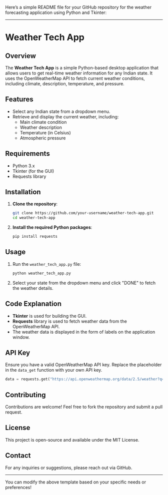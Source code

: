 Here’s a simple README file for your GitHub repository for the weather forecasting application using Python and Tkinter:

---

# Weather Tech App

## Overview
The **Weather Tech App** is a simple Python-based desktop application that allows users to get real-time weather information for any Indian state. It uses the OpenWeatherMap API to fetch current weather conditions, including climate, description, temperature, and pressure.

## Features
- Select any Indian state from a dropdown menu.
- Retrieve and display the current weather, including:
  - Main climate condition
  - Weather description
  - Temperature (in Celsius)
  - Atmospheric pressure

## Requirements
- Python 3.x
- Tkinter (for the GUI)
- Requests library

## Installation

1. **Clone the repository**:
   ```bash
   git clone https://github.com/your-username/weather-tech-app.git
   cd weather-tech-app
   ```

2. **Install the required Python packages**:
   ```bash
   pip install requests
   ```

## Usage

1. Run the `weather_tech_app.py` file:
   ```bash
   python weather_tech_app.py
   ```

2. Select your state from the dropdown menu and click "DONE" to fetch the weather details.

## Code Explanation

- **Tkinter** is used for building the GUI.
- **Requests** library is used to fetch weather data from the OpenWeatherMap API.
- The weather data is displayed in the form of labels on the application window.

## API Key
Ensure you have a valid OpenWeatherMap API key. Replace the placeholder in the `data_get` function with your own API key.

```python
data = requests.get("https://api.openweathermap.org/data/2.5/weather?q="+city+"&appid=YOUR_API_KEY").json()
```

## Contributing
Contributions are welcome! Feel free to fork the repository and submit a pull request.

## License
This project is open-source and available under the MIT License.

## Contact
For any inquiries or suggestions, please reach out via GitHub.

---

You can modify the above template based on your specific needs or preferences!

